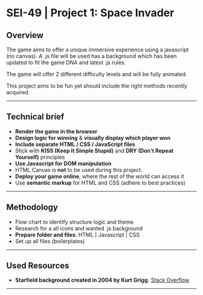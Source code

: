 
# SEI-49 | Project 1: Space Invader 

## Overview

The game aims to offer a unique immersive experience using a javascript (no canvas). A .js file will be used has a background which has been updated to fit the game DNA and latest .js rules.

The game will offer 2 different difficulty levels and will be fully animated.

This project aims to be fun yet should include the right methods recently acquired.

---

## Technical brief

* **Render the game in the browser**
* **Design logic for winning** & **visually display which player won**
* **Include separate HTML / CSS / JavaScript files**
* Stick with **KISS (Keep It Simple Stupid)** and **DRY (Don't Repeat Yourself)** principles
* **Use Javascript for DOM manipulation**
* HTML Canvas is **not** to be used during this project.
* **Deploy your game online**, where the rest of the world can access it
* Use **semantic markup** for HTML and CSS (adhere to best practices)

---

## Methodology

* Flow chart to identify structure logic and theme
* Research for a all icons and wanted .js background
* **Prepare folder and files**: HTML | Javascript | CSS
* Set up all files (boilerplates)



---


## Used Resources

* **Starfield background created in 2004 by Kurt Grigg.**
[Stack Overflow](https://stackoverflow.com/questions/31680639/non-canvas-javascript-starfield-animation-in-latest-explorer-not-smooth)



---

